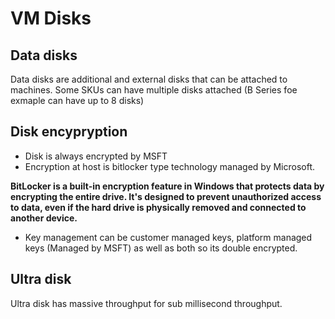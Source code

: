# VM Disks


## Data disks

Data disks are additional and external disks that can be attached to machines. Some SKUs can have multiple disks attached (B Series foe exmaple can have up to 8 disks)

## Disk encypryption 

* Disk is always encrypted by MSFT
* Encryption at host is bitlocker type technology managed by Microsoft.

__BitLocker is a built-in encryption feature in Windows that protects data by encrypting the entire drive. It's designed to prevent unauthorized access to data, even if the hard drive is physically removed and connected to another device.__

* Key management can be customer managed keys, platform managed keys (Managed by MSFT) as well as both so its double encrypted.

## Ultra disk

Ultra disk has massive throughput for sub millisecond throughput.

